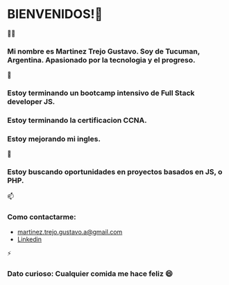 # BIENVENIDOS!👋

👋🏽
### Mi nombre es **Martinez Trejo Gustavo**. Soy de Tucuman, Argentina. Apasionado por la tecnologia y el progreso. 

🌱
### Estoy terminando un bootcamp intensivo de Full Stack developer JS. 
### Estoy terminando la certificacion CCNA. 
### Estoy mejorando mi ingles. 

👯
### Estoy buscando oportunidades en proyectos basados en JS, o PHP. 

📫
### Como contactarme: 
- martinez.trejo.gustavo.a@gmail.com
- [Linkedin](https://www.linkedin.com/in/martinez-trejo-gustavo/)

⚡
### Dato curioso: Cualquier comida me hace feliz 😄
